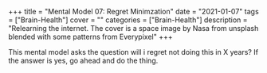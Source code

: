 +++
title = "Mental Model 07: Regret Minimzation"
date = "2021-01-07"
tags = ["Brain-Health"]
cover = ""
categories = ["Brain-Health"]
description = "Relearning the internet. The cover is a space image by Nasa from unsplash blended with some patterns from Everypixel"
+++

This mental model asks the question will i regret not doing this in X years? 
If the answer is yes, go ahead and do the thing. 
